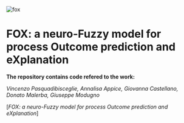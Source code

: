![fox](https://user-images.githubusercontent.com/57073656/123228653-e5980580-d4d5-11eb-8bae-b554adce4753.png)

# FOX: a neuro-Fuzzy model for process Outcome prediction and eXplanation
**The repository contains code refered to the work:**

*Vincenzo Pasquadibisceglie, Annalisa Appice, Giovanna Castellano, Donato Malerba, Giuseppe Modugno*

[*FOX: a neuro-Fuzzy model for process Outcome prediction and eXplanation*]
